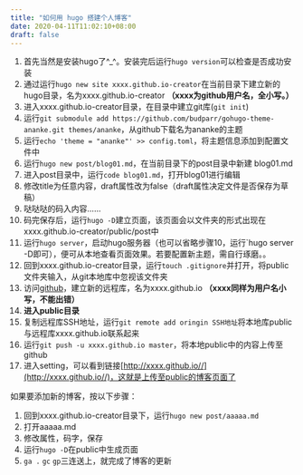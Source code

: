 ```yaml
---
title: "如何用 hugo 搭建个人博客"
date: 2020-04-11T11:02:10+08:00
draft: false
---
```


1. 首先当然是安装hugo了^_^。安装完后运行`hugo version`可以检查是否成功安装
2. 通过运行`hugo new site xxxx.github.io-creator`在当前目录下建立新的hugo目录，名为xxxx.github.io-creator **（xxxx为github用户名，全小写。）**
3. 进入xxxx.github.io-creator目录，在目录中建立git库(`git init`)
4. 运行`git submodule add https://github.com/budparr/gohugo-theme-ananke.git themes/ananke`，从github下载名为ananke的主题
5. 运行`echo 'theme = "ananke"' >> config.toml`，将主题信息添加到配置文件中
6. 运行`hugo new post/blog01.md`，在当前目录下的post目录中新建 blog01.md
7. 进入post目录中，运行`code blog01.md`，打开blog01进行编辑
8. 修改title为任意内容，draft属性改为false（draft属性决定文件是否保存为草稿）
9. 哒哒哒的码入内容……
10. 码完保存后，运行`hugo -D`建立页面，该页面会以文件夹的形式出现在xxxx.github.io-creator/public/post中
11. 运行`hugo server`，启动hugo服务器（也可以省略步骤10，运行`hugo server -D即可），便可从本地查看页面效果。若要配置新主题，需自行琢磨。。
12. 回到xxxx.github.io-creator目录，运行`touch .gitignore`并打开，将public文件夹输入，从git本地库中忽视该文件夹
13. 访问[github](https://github.com/)，建立新的远程库，名为xxxx.github.io **（xxxx同样为用户名小写，不能出错）**
14. **进入public目录**
15. 复制远程库SSH地址，运行`git remote add oringin SSH地址`将本地库public与远程库xxxx.github.io联系起来
16. 运行`git push -u xxxx.github.io master`，将本地public中的内容上传至github
17. 进入setting，可以看到链接[http://xxxx.github.io//](http://xxxx.github.io//)，这就是上传至public的博客页面了

如果要添加新的博客，按以下步骤：
1. 回到xxxx.github.io-creator目录下，运行`hugo new post/aaaaa.md`
2. 打开aaaaa.md
3. 修改属性，码字，保存
4. 运行`hugo -D`在public中生成页面
5. `ga .` `gc` `gp`三连送上，就完成了博客的更新